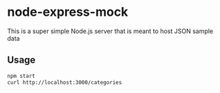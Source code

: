 # node-express-mock

This is a super simple Node.js server that is meant to host JSON sample data

## Usage

```bash
npm start
curl http://localhost:3000/categories
```
